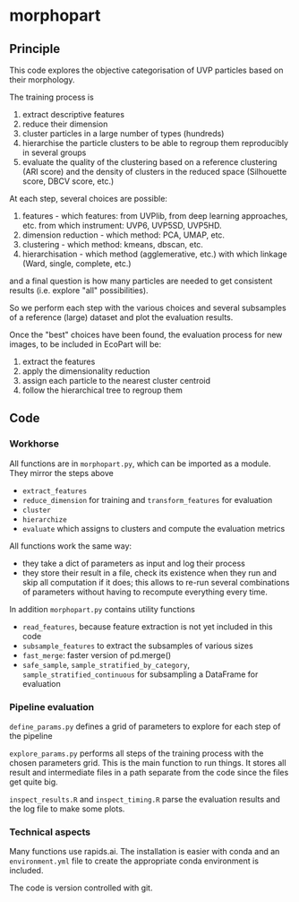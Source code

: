 # morphopart

## Principle

This code explores the objective categorisation of UVP particles based on their morphology.

The training process is

1. extract descriptive features
2. reduce their dimension
3. cluster particles in a large number of types (hundreds)
4. hierarchise the particle clusters to be able to regroup them reproducibly in several groups
5. evaluate the quality of the clustering based on a reference clustering (ARI score) and the density of clusters in the reduced space (Silhouette score, DBCV score, etc.)

At each step, several choices are possible:

1. features - which features: from UVPlib, from deep learning approaches, etc. from which instrument: UVP6, UVP5SD, UVP5HD.
2. dimension reduction - which method: PCA, UMAP, etc.
3. clustering - which method: kmeans, dbscan, etc.
4. hierarchisation - which method (agglemerative, etc.) with which linkage (Ward, single, complete, etc.)

and a final question is how many particles are needed to get consistent results (i.e. explore "all" possibilities).

So we perform each step with the various choices and several subsamples of a reference (large) dataset and plot the evaluation results.

Once the "best" choices have been found, the evaluation process for new images, to be included in EcoPart will be:

1. extract the features
2. apply the dimensionality reduction
3. assign each particle to the nearest cluster centroid
4. follow the hierarchical tree to regroup them


## Code

### Workhorse

All functions are in `morphopart.py`, which can be imported as a module. They mirror the steps above

- `extract_features`
- `reduce_dimension` for training and `transform_features` for evaluation
- `cluster`
- `hierarchize`
- `evaluate` which assigns to clusters and compute the evaluation metrics

All functions work the same way:
- they take a dict of parameters as input and log their process
- they store their result in a file, check its existence when they run and skip all computation if it does; this allows to re-run several combinations of parameters without having to recompute everything every time.

In addition `morphopart.py` contains utility functions

- `read_features`, because feature extraction is not yet included in this code
- `subsample_features` to extract the subsamples of various sizes
- `fast_merge`: faster version of pd.merge()
- `safe_sample`, `sample_stratified_by_category`, `sample_stratified_continuous` for subsampling a DataFrame for evaluation

### Pipeline evaluation

`define_params.py` defines a grid of parameters to explore for each step of the pipeline

`explore_params.py` performs all steps of the training process with the chosen parameters grid. This is the main function to run things. It stores all result and intermediate files in a path separate from the code since the files get quite big.

`inspect_results.R` and `inspect_timing.R` parse the evaluation results and the log file to make some plots.


### Technical aspects

Many functions use rapids.ai. The installation is easier with conda and an `environment.yml` file to create the appropriate conda environment is included.

The code is version controlled with git.

